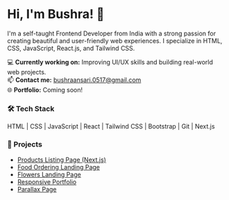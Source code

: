 # Hi, I'm Bushra! 👋

I'm a self-taught Frontend Developer from India with a strong passion for creating beautiful and user-friendly web experiences. I specialize in HTML, CSS, JavaScript, React.js, and Tailwind CSS.

💻 **Currently working on:** Improving UI/UX skills and building real-world web projects.  
📫 **Contact me:** bushraansari.0517@gmail.com  
🌐 **Portfolio:** Coming soon!

### 🛠 Tech Stack
HTML | CSS | JavaScript | React | Tailwind CSS | Bootstrap | Git | Next.js

### 🔗 Projects
- [Products Listing Page (Next.js)](https://products-navy.vercel.app/)
- [Food Ordering Landing Page](https://foodorderinglandingpage01.netlify.app/)
- [Flowers Landing Page](https://ansaribushra.github.io/FlowersWebsite-HTMLandCSS/)
- [Responsive Portfolio](https://responsive-portfoliopage.netlify.app/)
- [Parallax Page](https://responsive-parallax-page.netlify.app/)
